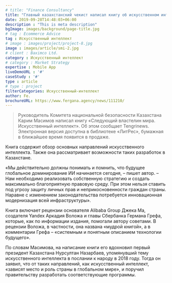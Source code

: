 ```yaml
---
# title: "Finance Consultancy"
title: "Главный казахстанский чекист написал книгу об искусственном интеллекте"
date: 2019-09-28T14:48:03+06:00
description : "This is meta description"
bgImage: images/background/page-title.jpg
# tag : Ecommerce Advice
tag : Искусственный интеллект
# image : images/project/project-8.jpg
image : images/article/smi-2.jpg
# client : Baximco Ltd.
category : Искусственный интеллект
# category : Market Strategy
expertise : Mobile App
liveDemoURL : '#'
caseStudy : '#'
type : article
# type : project
filterCategories: Искусственный-интеллект
author: Fe.
brochureURL: https://www.fergana.agency/news/111210/
---
```


> Руководитель Комитета национальной безопасности Казахстана Карим Масимов написал книгу «Следующий властелин мира. Искусственный интеллект». Об этом сообщает Tengrinews. Электронная версия доступна в библиотеке «ЛитРес», бумажная в ближайшее время появится в продаже.

Книга содержит обзор основных направлений искусственного интеллекта. Также она рассматривает возможности таких разработок в Казахстане.

«Мы действительно должны понимать и помнить, что будущее глобальное доминирование ИИ начинается сегодня, – пишет автор. – Нам необходимо реализовать собственную стратегию и создать максимально благоприятную правовую среду. При этом нельзя ставить под угрозу защиту личных прав и неприкосновенности граждан страны. Наравне с изменением законодательства потребуется инновационная модернизация всей инфраструктуры».

Книга включает рецензии основателя Alibaba Group Джека Ма, создателя Yandex Аркадия Воложа и главы Сбербанка Германа Грефа, которые, как по информации издания, помогали автору советами. В рецензии Воложа, в частности, она названа «мудрой книгой», а в комментарии Грефа – «системным и понятным описанием технологии будущего».

По словам Масимова, на написание книги его вдохновил первый президент Казахстана Нурсултан Назарбаев, упомянувший тему искусственного интеллекта в послании к народу в 2018 году. Тогда он заявил, что от таких направлений, как искусственный интеллект, «зависят место и роль страны в глобальном мире», и поручил правительству разработать соответствующие программы.
